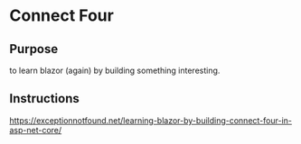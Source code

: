 # Connect Four

## Purpose

to learn blazor (again) by building something interesting.

## Instructions

<https://exceptionnotfound.net/learning-blazor-by-building-connect-four-in-asp-net-core/>
